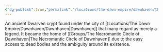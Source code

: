 ```yaml
---
{"dg-publish":true,"permalink":"/locations/the-dawn-empire/dawnhaven/the-dawnhaven-crypts/"}
---
```


An ancient Dwarven crypt found under the city of [[Locations/The Dawn Empire/Dawnhaven/Dawnhaven\|Dawnhaven]] that many regard as merely a legend. It became the home of [[Groups/The Necromantic Circle of Dawnhaven\|The Necromantic Circle of Dawnhaven]] due to the easy access to dead bodies and the ambiguity around its existence. 